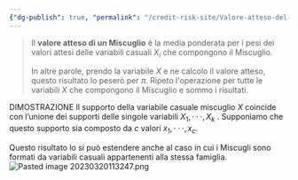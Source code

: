 ```yaml
---
{"dg-publish": true, "permalink": "/credit-risk-site/Valore-atteso-del-Miscuglio/"}
---
```






> Il **valore atteso di un Miscuglio** è la media ponderata per i pesi dei valori attesi delle variabili casuali $X_i$ che compongono il Miscuglio.
> <style> .container {font-family: sans-serif; text-align: center;} .button-wrapper button {z-index: 1;height: 40px; width: 100px; margin: 10px;padding: 5px;} .excalidraw .App-menu_top .buttonList { display: flex;} .excalidraw-wrapper { height: 800px; margin: 50px; position: relative;} :root[dir="ltr"] .excalidraw .layer-ui__wrapper .zen-mode-transition.App-menu_bottom--transition-left {transform: none;} </style><script src="https://cdn.jsdelivr.net/npm/react@17/umd/react.production.min.js"></script><script src="https://cdn.jsdelivr.net/npm/react-dom@17/umd/react-dom.production.min.js"></script><script type="text/javascript" src="https://cdn.jsdelivr.net/npm/@excalidraw/excalidraw@0/dist/excalidraw.production.min.js"></script><div id="Variabile_casuale_miscuglio_2023-03-20_1126.13.excalidraw.md1"></div><script>(function(){const InitialData={"type":"excalidraw","version":2,"source":"https://excalidraw.com","elements":[{"id":"GgB3z0gpT6iXsSkrFWiIO","type":"image","x":-307.81734466552734,"y":-126.67760467529297,"width":484,"height":120,"angle":0,"strokeColor":"transparent","backgroundColor":"transparent","fillStyle":"hachure","strokeWidth":1,"strokeStyle":"solid","roughness":1,"opacity":100,"groupIds":[],"roundness":null,"seed":235423369,"version":21,"versionNonce":1276499399,"isDeleted":false,"boundElements":null,"updated":1679307976125,"link":null,"locked":false,"status":"pending","fileId":"b0ddaa5ed42ecbdec98f68d1297016d5ab40335d","scale":[1,1]},{"id":"zUrO8aOs_d-ReJ0EWhCpU","type":"ellipse","x":-141.41512298583984,"y":-92.0230941772461,"width":73.0296630859375,"height":53.3116455078125,"angle":0,"strokeColor":"#d9480f","backgroundColor":"transparent","fillStyle":"hachure","strokeWidth":2,"strokeStyle":"solid","roughness":1,"opacity":100,"groupIds":[],"roundness":{"type":2},"seed":154177065,"version":46,"versionNonce":213777993,"isDeleted":false,"boundElements":[{"id":"6n_eONWNzUwZsCD9gpw5R","type":"arrow"}],"updated":1679307992767,"link":null,"locked":false},{"id":"6n_eONWNzUwZsCD9gpw5R","type":"arrow","x":-71.30660247802734,"y":-81.79894256591797,"width":88.3658447265625,"height":24.830108642578125,"angle":0,"strokeColor":"#d9480f","backgroundColor":"transparent","fillStyle":"hachure","strokeWidth":2,"strokeStyle":"solid","roughness":1,"opacity":100,"groupIds":[],"roundness":{"type":2},"seed":295484839,"version":133,"versionNonce":664461257,"isDeleted":false,"boundElements":null,"updated":1679307998684,"link":null,"locked":false,"points":[[0,0],[62.80548095703125,-24.830108642578125],[88.3658447265625,-11.68475341796875]],"lastCommittedPoint":[88.3658447265625,-11.68475341796875],"startBinding":{"elementId":"zUrO8aOs_d-ReJ0EWhCpU","focus":-0.10392669924400522,"gap":3.495719015039576},"endBinding":null,"startArrowhead":null,"endArrowhead":"arrow"}],"appState":{"theme":"light","viewBackgroundColor":"#ffffff","currentItemStrokeColor":"#d9480f","currentItemBackgroundColor":"transparent","currentItemFillStyle":"hachure","currentItemStrokeWidth":2,"currentItemStrokeStyle":"solid","currentItemRoughness":1,"currentItemOpacity":100,"currentItemFontFamily":1,"currentItemFontSize":20,"currentItemTextAlign":"left","currentItemStartArrowhead":null,"currentItemEndArrowhead":"arrow","scrollX":667.0918579101562,"scrollY":312.6297607421875,"zoom":{"value":1},"currentItemRoundness":"round","gridSize":null,"colorPalette":{}},"files":{}};InitialData.scrollToContent=true;App=()=>{const e=React.useRef(null),t=React.useRef(null),[n,i]=React.useState({width:void 0,height:void 0});return React.useEffect(()=>{i({width:t.current.getBoundingClientRect().width,height:t.current.getBoundingClientRect().height});const e=()=>{i({width:t.current.getBoundingClientRect().width,height:t.current.getBoundingClientRect().height})};return window.addEventListener("resize",e),()=>window.removeEventListener("resize",e)},[t]),React.createElement(React.Fragment,null,React.createElement("div",{className:"excalidraw-wrapper",ref:t},React.createElement(ExcalidrawLib.Excalidraw,{ref:e,width:n.width,height:n.height,initialData:InitialData,viewModeEnabled:!0,zenModeEnabled:!0,gridModeEnabled:!1})))},excalidrawWrapper=document.getElementById("Variabile_casuale_miscuglio_2023-03-20_1126.13.excalidraw.md1");ReactDOM.render(React.createElement(App),excalidrawWrapper);})();</script>
> In altre parole, prendo la variabile $X$ e ne calcolo il valore atteso, questo risultato lo peserò per $\pi$. Ripeto l'operazione per tutte le variabili $X$ che compongono il Miscuglio e sommo i risultati.

DIMOSTRAZIONE
Il supporto della variabile casuale miscuglio $X$ coincide con l’unione dei supporti delle singole variabili $X_1, · · · , X_k$ .
Supponiamo che questo supporto sia composto da $c$ valori ${x_1, · · · , x_c}$.
<div id="Valore_atteso_del_Miscuglio_2023-06-01_1541.44.excalidraw.md2"></div><script>(function(){const InitialData={"type":"excalidraw","version":2,"source":"https://excalidraw.com","elements":[{"type":"image","version":37,"versionNonce":26556302,"isDeleted":false,"id":"kNHmNlFgs2fZYbIWUsUPC","fillStyle":"hachure","strokeWidth":1,"strokeStyle":"solid","roughness":1,"opacity":100,"angle":0,"x":-298.22382485525947,"y":-172.16838266247905,"strokeColor":"transparent","backgroundColor":"transparent","width":668.7491176060269,"height":328.1245670496861,"seed":502574286,"groupIds":[],"roundness":null,"boundElements":[],"updated":1685627097710,"link":null,"locked":false,"status":"pending","fileId":"57123aef5c36447283501326f34055717200ed59","scale":[1,1]},{"type":"rectangle","version":41,"versionNonce":1998999634,"isDeleted":false,"id":"7uR-HRQr7dOXeMa0Bw2qn","fillStyle":"hachure","strokeWidth":1,"strokeStyle":"solid","roughness":1,"opacity":100,"angle":0,"x":-119.5062484741211,"y":-151.77620697021484,"strokeColor":"#d9480f","backgroundColor":"transparent","width":178.9227294921875,"height":121.95956420898438,"seed":452218514,"groupIds":[],"roundness":{"type":3},"boundElements":[],"updated":1685627097710,"link":null,"locked":false},{"type":"text","version":358,"versionNonce":828577230,"isDeleted":false,"id":"ui7IWpl1","fillStyle":"hachure","strokeWidth":1,"strokeStyle":"solid","roughness":1,"opacity":100,"angle":0,"x":-248.76876068115234,"y":-201.73604217188316,"strokeColor":"#d9480f","backgroundColor":"transparent","width":328,"height":31,"seed":19422162,"groupIds":[],"roundness":null,"boundElements":[],"updated":1685627097710,"link":null,"locked":false,"fontSize":9.167945904438717,"fontFamily":2,"text":"Si moltiplicano la modalità x per la probabilità che X sia uguale a quella modalità.\nTutti questi prodotti si sommano tra loro.\nAvremo un numero di somme uguale al numero \"c\" di componenti del supporto","rawText":"Si moltiplicano la modalità x per la probabilità che X sia uguale a quella modalità.\nTutti questi prodotti si sommano tra loro.\nAvremo un numero di somme uguale al numero \"c\" di componenti del supporto","baseline":29,"textAlign":"left","verticalAlign":"top","containerId":null,"originalText":"Si moltiplicano la modalità x per la probabilità che X sia uguale a quella modalità.\nTutti questi prodotti si sommano tra loro.\nAvremo un numero di somme uguale al numero \"c\" di componenti del supporto"},{"type":"rectangle","version":67,"versionNonce":1934508818,"isDeleted":false,"id":"Rt8bGAmn_7cQpCLlKSfVx","fillStyle":"hachure","strokeWidth":1,"strokeStyle":"solid","roughness":1,"opacity":100,"angle":0,"x":186.48807525634766,"y":-158.34886932373047,"strokeColor":"#a61e4d","backgroundColor":"transparent","width":191.33770751953125,"height":133.644287109375,"seed":1748047570,"groupIds":[],"roundness":{"type":3},"boundElements":[],"updated":1685627336896,"link":null,"locked":false},{"type":"freedraw","version":3,"versionNonce":196777810,"isDeleted":false,"id":"pErDDrRbcHUer0WBRly3c","fillStyle":"hachure","strokeWidth":2,"strokeStyle":"solid","roughness":1,"opacity":100,"angle":0,"x":-7.040550231933594,"y":-69.98296356201172,"strokeColor":"#a61e4d","backgroundColor":"transparent","width":0.0001,"height":0.0001,"seed":1744804242,"groupIds":[],"roundness":null,"boundElements":[],"updated":1685627098806,"link":null,"locked":false,"points":[[0,0],[0.0001,0.0001]],"lastCommittedPoint":null,"simulatePressure":true,"pressures":[]},{"type":"text","version":609,"versionNonce":706439566,"isDeleted":false,"id":"juMoSybj","fillStyle":"hachure","strokeWidth":1,"strokeStyle":"solid","roughness":1,"opacity":100,"angle":0,"x":181.39679718017578,"y":-184.83028991528724,"strokeColor":"#a61e4d","backgroundColor":"transparent","width":310,"height":21,"seed":39314254,"groupIds":[],"roundness":null,"boundElements":[],"updated":1685627229326,"link":null,"locked":false,"fontSize":9.167945904438717,"fontFamily":2,"text":"Essendo X un miscuglio possiamo scrivere la probabilità p(xi) come \nuna media ponderata delle variabili X1, X2 ecc che compongono il miscuglio","rawText":"Essendo X un miscuglio possiamo scrivere la probabilità p(xi) come \nuna media ponderata delle variabili X1, X2 ecc che compongono il miscuglio","baseline":19,"textAlign":"left","verticalAlign":"top","containerId":null,"originalText":"Essendo X un miscuglio possiamo scrivere la probabilità p(xi) come \nuna media ponderata delle variabili X1, X2 ecc che compongono il miscuglio"},{"type":"rectangle","version":72,"versionNonce":1517818066,"isDeleted":false,"id":"B73wxvJ3PN3YFg6M-IKdS","fillStyle":"hachure","strokeWidth":1,"strokeStyle":"solid","roughness":1,"opacity":100,"angle":0,"x":-116.58504486083984,"y":-22.513694763183594,"strokeColor":"#087f5b","backgroundColor":"transparent","width":278.97332763671875,"height":181.11361694335938,"seed":240322510,"groupIds":[],"roundness":{"type":3},"boundElements":[],"updated":1685627338785,"link":null,"locked":false},{"type":"text","version":851,"versionNonce":1805853458,"isDeleted":false,"id":"gbQiivbC","fillStyle":"hachure","strokeWidth":1,"strokeStyle":"solid","roughness":1,"opacity":100,"angle":0,"x":-107.96932220458984,"y":175.43210601806638,"strokeColor":"#2b8a3e","backgroundColor":"transparent","width":283,"height":31,"seed":1453531598,"groupIds":[],"roundness":null,"boundElements":[],"updated":1685627434609,"link":null,"locked":false,"fontSize":9.167945904438717,"fontFamily":2,"text":"Inverto le sommatorie e porto dentro quella con il pedice \"i\" pj(xi)\nIl valore dentro la seconda sommatoria non è altro che il valore atteso\ndi ogni singola componente del miscuglio.","rawText":"Inverto le sommatorie e porto dentro quella con il pedice \"i\" pj(xi)\nIl valore dentro la seconda sommatoria non è altro che il valore atteso\ndi ogni singola componente del miscuglio.","baseline":29,"textAlign":"left","verticalAlign":"top","containerId":null,"originalText":"Inverto le sommatorie e porto dentro quella con il pedice \"i\" pj(xi)\nIl valore dentro la seconda sommatoria non è altro che il valore atteso\ndi ogni singola componente del miscuglio."},{"type":"text","version":122,"versionNonce":1770641874,"isDeleted":false,"id":"RKOPVvwQ","fillStyle":"hachure","strokeWidth":1,"strokeStyle":"solid","roughness":1,"opacity":100,"angle":0,"x":259.44737757039184,"y":85.68532587682273,"strokeColor":"#364fc7","backgroundColor":"transparent","width":254,"height":116,"seed":1843515150,"groupIds":[],"roundness":null,"boundElements":[],"updated":1685627511915,"link":null,"locked":false,"fontSize":20,"fontFamily":2,"text":"Troviamo quindi che il valore\natteso di un miscuglio\nè la media ponderata\ndei valori attesi delle singole\ncomponenti","rawText":"Troviamo quindi che il valore\natteso di un miscuglio\nè la media ponderata\ndei valori attesi delle singole\ncomponenti","baseline":111,"textAlign":"left","verticalAlign":"top","containerId":null,"originalText":"Troviamo quindi che il valore\natteso di un miscuglio\nè la media ponderata\ndei valori attesi delle singole\ncomponenti"},{"id":"1q-vDiOvLJguGaVY4LwqU","type":"arrow","x":128.47798795849184,"y":-141.6427982081074,"width":2.2104067375587135,"height":78.73767885954487,"angle":0,"strokeColor":"#364fc7","backgroundColor":"transparent","fillStyle":"hachure","strokeWidth":1,"strokeStyle":"solid","roughness":1,"opacity":100,"groupIds":[],"roundness":{"type":2},"seed":1803391318,"version":85,"versionNonce":1685400854,"isDeleted":false,"boundElements":null,"updated":1686847634360,"link":null,"locked":false,"points":[[0,0],[2.2104067375587135,-78.73767885954487]],"lastCommittedPoint":[4.2336107336956275,-67.73767885954484],"startBinding":null,"endBinding":{"elementId":"gu0ldqmR","focus":0.9439000443601323,"gap":13.948719853940247},"startArrowhead":null,"endArrowhead":"arrow"},{"type":"text","version":686,"versionNonce":1775951370,"isDeleted":false,"id":"gu0ldqmR","fillStyle":"hachure","strokeWidth":1,"strokeStyle":"solid","roughness":1,"opacity":100,"angle":0,"x":126.16358790754077,"y":-244.32919692159248,"strokeColor":"#364fc7","backgroundColor":"transparent","width":185,"height":10,"seed":1279922634,"groupIds":[],"roundness":null,"boundElements":[{"id":"1q-vDiOvLJguGaVY4LwqU","type":"arrow"}],"updated":1686847637744,"link":null,"locked":false,"fontSize":9.167945904438717,"fontFamily":2,"text":"Specificare che \"c\" è il supporto del miscuglio","rawText":"Specificare che \"c\" è il supporto del miscuglio","baseline":9,"textAlign":"left","verticalAlign":"top","containerId":null,"originalText":"Specificare che \"c\" è il supporto del miscuglio"}],"appState":{"theme":"light","viewBackgroundColor":"#ffffff","currentItemStrokeColor":"#364fc7","currentItemBackgroundColor":"transparent","currentItemFillStyle":"hachure","currentItemStrokeWidth":1,"currentItemStrokeStyle":"solid","currentItemRoughness":1,"currentItemOpacity":100,"currentItemFontFamily":2,"currentItemFontSize":20,"currentItemTextAlign":"left","currentItemStartArrowhead":null,"currentItemEndArrowhead":"arrow","scrollX":370.8640431057489,"scrollY":323.861432772051,"zoom":{"value":1.1500000000000001},"currentItemRoundness":"round","gridSize":null,"colorPalette":{}},"files":{}};InitialData.scrollToContent=true;App=()=>{const e=React.useRef(null),t=React.useRef(null),[n,i]=React.useState({width:void 0,height:void 0});return React.useEffect(()=>{i({width:t.current.getBoundingClientRect().width,height:t.current.getBoundingClientRect().height});const e=()=>{i({width:t.current.getBoundingClientRect().width,height:t.current.getBoundingClientRect().height})};return window.addEventListener("resize",e),()=>window.removeEventListener("resize",e)},[t]),React.createElement(React.Fragment,null,React.createElement("div",{className:"excalidraw-wrapper",ref:t},React.createElement(ExcalidrawLib.Excalidraw,{ref:e,width:n.width,height:n.height,initialData:InitialData,viewModeEnabled:!0,zenModeEnabled:!0,gridModeEnabled:!1})))},excalidrawWrapper=document.getElementById("Valore_atteso_del_Miscuglio_2023-06-01_1541.44.excalidraw.md2");ReactDOM.render(React.createElement(App),excalidrawWrapper);})();</script>

Questo risultato lo si può estendere anche al caso in cui i Miscugli sono formati da variabili casuali appartenenti alla stessa famiglia.
![Pasted image 20230320113247.png](/img/user/Credit%20Risk%20_site/allegati/Pasted%20image%2020230320113247.png)